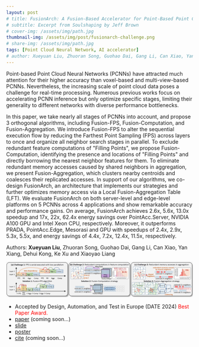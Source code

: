 ```yaml
---
layout: post
# title: FusionArch: A Fusion-Based Accelerator for Point-Based Point Cloud Neural Networks
# subtitle: Excerpt from Soulshaping by Jeff Brown
# cover-img: /assets/img/path.jpg
thumbnail-img: /assets/img/post/fusionarch-challenge.png
# share-img: /assets/img/path.jpg
tags: [Point Cloud Neural Network, AI accelerator]
# author: Xueyuan Liu, Zhuoran Song, Guohao Dai, Gang Li, Can Xiao, Yan Xiang, Dehui Kong, Ke Xu and Xiaoyao Liang
---
```


Point-based Point Cloud Neural Networks (PCNNs) have attracted much attention for their higher accuracy than voxel-based and multi-view-based PCNNs. Nevertheless, the increasing scale of point cloud data poses a challenge for real-time processing. Numerous previous works focus on accelerating PCNN inference but only optimize specific stages, limiting their generality to different networks with diverse performance bottlenecks. 

In this paper, we take nearly all stages of PCNNs into account, and propose 3 orthogonal algorithms, including Fusion-FPS, Fusion-Computation, and Fusion-Aggregation. We introduce Fusion-FPS to alter the sequential execution flow by reducing the Farthest Point Sampling (FPS) across layers to once and organize all neighbor search stages in parallel. To exclude redundant feature computations of "Filling Points", we propose Fusion-Computation, identifying the presence and locations of "Filling Points" and directly borrowing the nearest neighbor features for them. To eliminate redundant memory accesses caused by shared neighbors in aggregation, we present Fusion-Aggregation, which clusters nearby centroids and coalesces their replicated accesses. In support of our algorithms, we co-design FusionArch, an architecture that implements our strategies and further optimizes memory access via a Local Fusion-Aggregation Table (LFT). We evaluate FusionArch on both server-level and edge-level platforms on 5 PCNNs across 4 applications and show remarkable accuracy and performance gains. On average, FusionArch achieves 2.6x, 5.6x, 13.0x speedup and 17x, 22x, 62.4x energy savings over PointAcc.Server, NVIDIA A100 GPU and Intel Xeon CPU, respectively. Moreover, it outperforms PRADA, PointAcc.Edge, Mesorasi and GPU with speedups of 2.4x, 2.9x, 5.3x, 5.5x, and energy savings of 4.4x, 7.2x, 12.4x, 11.5x, respectively.

Authors: **Xueyuan Liu**, Zhuoran Song, Guohao Dai, Gang Li, Can Xiao, Yan Xiang, Dehui Kong, Ke Xu and Xiaoyao Liang


![fusionarch](/assets/img/post/fusionarch-challenge.png)

* Accepted by Design, Automation, and Test in Europe (DATE 2024) <font color=red>Best Paper Award.</font>
* [paper]() (coming soon...)
* [slide](../_slides/DATE24-FusionArch-v2.pptx)
* [poster](../_poster/FusionArch-poster-DATE.pptx)
* [cite]() (coming soon...)